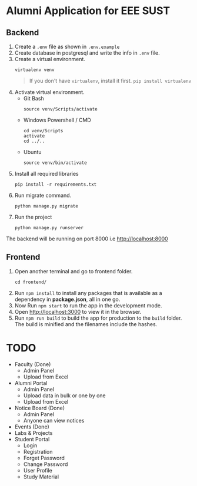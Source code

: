 # Alumni Application for EEE SUST

## Backend
1. Create a `.env` file as shown in `.env.example`
2. Create database in postgresql and write the info in `.env` file.
3. Create a virtual environment.
    ```
    virtualenv venv
    ```
    > If you don't have `virtualenv`, install it first. `pip install virtualenv`
4. Activate virtual environment.
    - Git Bash
        ```
        source venv/Scripts/activate
        ```
    - Windows Powershell / CMD
        ```
        cd venv/Scripts
        activate
        cd ../..
        ```
    - Ubuntu
        ```
        source venv/bin/activate
        ```
5. Install all required libraries
    ```
    pip install -r requirements.txt
    ```
6. Run migrate command.
    ```
    python manage.py migrate
    ```
7. Run the project
    ```
    python manage.py runserver
    ```
The backend will be running on port 8000 i.e [http://localhost:8000](http://localhost:8000)


## Frontend
1. Open another terminal and go to frontend folder.
    ```
    cd frontend/
    ```
2. Run `npm install` to install any packages that is available as a dependency in <strong>package.json</strong>, all in one go.
3. Now Run `npm start` to run the app in the development mode.
4. Open [http://localhost:3000](http://localhost:3000) to view it in the browser.
5. Run `npm run build` to build the app for production to the `build` folder. The build is minified and the filenames include the hashes.


# TODO
- Faculty (Done)
    - Admin Panel
    - Upload from Excel
- Alumni Portal
    - Admin Panel
    - Upload data in bulk or one by one
    - Upload from Excel
- Notice Board (Done)
    - Admin Panel
    - Anyone can view notices
- Events (Done)
- Labs & Projects
- Student Portal
    - Login
    - Registration
    - Forget Password
    - Change Password
    - User Profile
    - Study Material
